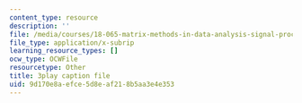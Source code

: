 ```yaml
---
content_type: resource
description: ''
file: /media/courses/18-065-matrix-methods-in-data-analysis-signal-processing-and-machine-learning-spring-2018/9d170e8aefce5d8eaf218b5aa3e4e353_1pFv7e9xtHo.vtt
file_type: application/x-subrip
learning_resource_types: []
ocw_type: OCWFile
resourcetype: Other
title: 3play caption file
uid: 9d170e8a-efce-5d8e-af21-8b5aa3e4e353
---
```

